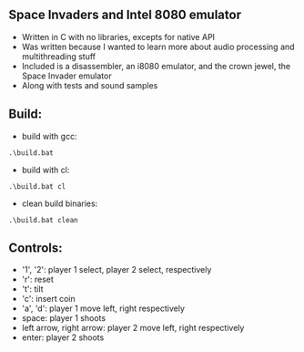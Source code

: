 ## Space Invaders and Intel 8080 emulator
- Written in C with no libraries, excepts for native API
- Was written because I wanted to learn more about audio processing and multithreading stuff
- Included is a disassembler, an i8080 emulator, and the crown jewel, the Space Invader emulator
- Along with tests and sound samples

## Build:
- build with gcc:
```
.\build.bat
```
- build with cl:
```
.\build.bat cl
```
- clean build binaries:
```
.\build.bat clean
```

## Controls:
- '1', '2': player 1 select, player 2 select, respectively
- 'r': reset
- 't': tilt
- 'c': insert coin
- 'a', 'd': player 1 move left, right respectively
- space: player 1 shoots
- left arrow, right arrow: player 2 move left, right respectively
- enter: player 2 shoots
